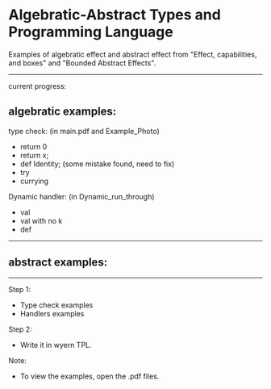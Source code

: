 # Algebratic-Abstract Types and Programming Language

Examples of algebratic effect and abstract effect from "Effect, capabilities, and boxes" and "Bounded Abstract Effects".

---
current progress:

## algebratic examples:
type check: (in main.pdf and Example_Photo)
- return 0
- return x;
- def Identity; (some mistake found, need to fix)
- try
- currying

Dynamic handler: (in Dynamic_run_through)
- val
- val with no k
- def

---

## abstract examples:


---
Step 1:
- Type check examples
- Handlers examples

Step 2:
- Write it in wyern TPL.

Note:
- To view the examples, open the .pdf files.
